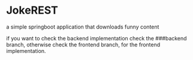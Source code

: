 # JokeREST
a simple springboot application that downloads funny content

if you want to check the backend implementation check the ###backend branch, otherwise check the frontend branch, for the frontend implementation.
